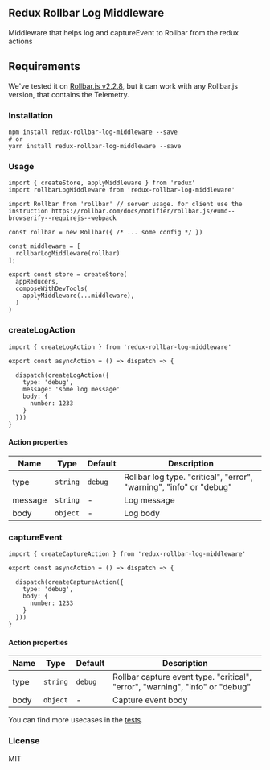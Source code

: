 
## Redux Rollbar Log Middleware

Middleware that helps log and captureEvent to Rollbar from the redux actions

## Requirements

We've tested it on [Rollbar.js v2.2.8](https://github.com/rollbar/rollbar.js/releases/tag/v2.2.8), but it can work with any Rollbar.js version, that contains the Telemetry.

### Installation

```
npm install redux-rollbar-log-middleware --save
# or
yarn install redux-rollbar-log-middleware --save
```

### Usage

```
import { createStore, applyMiddleware } from 'redux'
import rollbarLogMiddleware from 'redux-rollbar-log-middleware'

import Rollbar from 'rollbar' // server usage. for client use the instruction https://rollbar.com/docs/notifier/rollbar.js/#umd--browserify--requirejs--webpack

const rollbar = new Rollbar({ /* ... some config */ })

const middleware = [
  rollbarLogMiddleware(rollbar)
];

export const store = createStore(
  appReducers,
  composeWithDevTools(
    applyMiddleware(...middleware),
  )
)
```

### createLogAction

```
import { createLogAction } from 'redux-rollbar-log-middleware'

export const asyncAction = () => dispatch => {

  dispatch(createLogAction({
    type: 'debug',
    message: 'some log message'
    body: {
      number: 1233
    }
  }))
}

```
#### Action properties

| Name | Type | Default | Description |
| -    | -    | -       | -           |
| type | `string` | `debug` | Rollbar log type. "critical", "error", "warning", "info" or "debug" |
| message | `string` | - | Log message |
| body | `object` | - | Log body |


### captureEvent


```
import { createCaptureAction } from 'redux-rollbar-log-middleware'

export const asyncAction = () => dispatch => {

  dispatch(createCaptureAction({
    type: 'debug',
    body: {
      number: 1233
    }
  }))
}

```
#### Action properties

| Name | Type | Default | Description |
| -    | -    | -       | -           |
| type | `string` | `debug` | Rollbar capture event type. "critical", "error", "warning", "info" or "debug" |
| body | `object` | - | Capture event body |


You can find more usecases in the [tests](./src/index.spec.js).


### License

MIT
